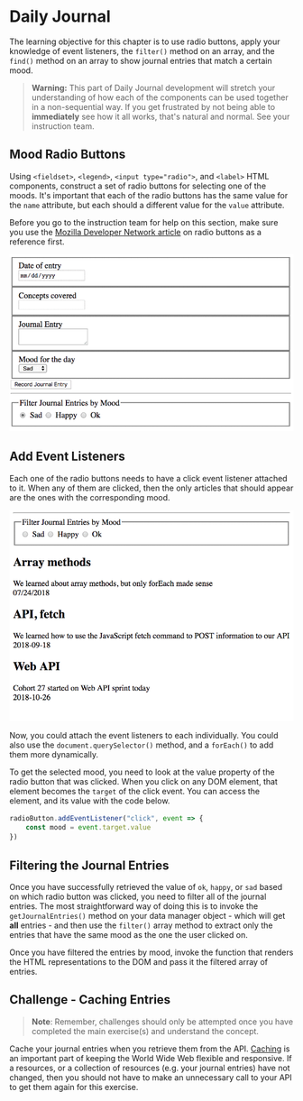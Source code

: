 # Daily Journal

The learning objective for this chapter is to use radio buttons, apply your knowledge of event listeners, the `filter()` method on an array, and the `find()` method on an array to show journal entries that match a certain mood.

> **Warning:** This part of Daily Journal development will  stretch your understanding of how each of the components can be used together in a non-sequential way. If you get frustrated by not being able to **immediately** see how it all works, that's natural and normal. See your instruction team.

## Mood Radio Buttons

Using `<fieldset>`, `<legend>`, `<input type="radio">`, and `<label>` HTML components, construct a set of radio buttons for selecting one of the moods. It's important that each of the radio buttons has the same value for the `name` attribute, but each should a different value for the `value` attribute.

Before you go to the instruction team for help on this section, make sure you use the [Mozilla Developer Network article](https://developer.mozilla.org/en-US/docs/Web/HTML/Element/input/radio) on radio buttons as a reference first.

![mood radio buttons](./images/42YaMLSHb7.gif)

## Add Event Listeners

Each one of the radio buttons needs to have a click event listener attached to it. When any of them are clicked, then the only articles that should appear are the ones with the corresponding mood.

![journal entries filtered by mood when radio button is clicked](./images/E0uirNa8Af.gif)

Now, you could attach the event listeners to each individually. You could also use the `document.querySelector()` method, and a `forEach()` to add them more dynamically.

To get the selected mood, you need to look at the value property of the radio button that was clicked. When you click on any DOM element, that element becomes the `target` of the click event. You can access the element, and its value with the code below.

```js
radioButton.addEventListener("click", event => {
    const mood = event.target.value
})
```

## Filtering the Journal Entries

Once you have successfully retrieved the value of `ok`, `happy`, or `sad` based on which radio button was clicked, you need to filter all of the journal entries. The most straightforward way of doing this is to invoke the `getJournalEntries()` method on your data manager object - which will get **all** entries - and then use the `filter()` array method to extract only the entries that have the same mood as the one the user clicked on.

Once you have filtered the entries by mood, invoke the function that renders the HTML representations to the DOM and pass it the filtered array of entries.

## Challenge - Caching Entries

> **Note**: Remember, challenges should only be attempted once you have completed the main exercise(s) and understand the concept.

Cache your journal entries when you retrieve them from the API. [Caching](https://en.wikipedia.org/wiki/Cache_(computing)) is an important part of keeping the World Wide Web flexible and responsive. If a resources, or a collection of resources (e.g. your journal entries) have not changed, then you should not have to make an unnecessary call to your API to get them again for this exercise.
